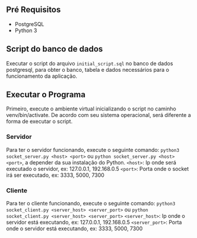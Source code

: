 ## Pré Requisitos
 - PostgreSQL
 - Python 3

## Script do banco de dados
Executar o script do arquivo `initial_script.sql` no banco de dados postgresql, para obter o banco, tabela e dados necessários para o funcionamento da aplicação.

## Executar o Programa
Primeiro, execute o ambiente virtual inicializando o script no caminho venv/bin/activate. De acordo com seu sistema operacional, será diferente a forma de executar o script.

### Servidor
Para ter o servidor funcionando, execute o seguinte comando: `python3 socket_server.py <host> <port>` ou `python socket_server.py <host> <port>`, a depender da sua instalação do Python.
`<host>`: Ip onde será executado o servidor, ex: 127.0.0.1, 192.168.0.5
`<port>`: Porta onde o socket irá ser executado, ex: 3333, 5000, 7300

### Cliente
Para ter o cliente funcionando, execute o seguinte comando: `python3 socket_client.py <server_host> <server_port>` ou `python socket_client.py <server_host> <server_port>`
`<server_host>`: Ip onde o servidor está executando, ex: 127.0.0.1, 192.168.0.5
`<server_port>`: Porta onde o servidor está executando, ex: 3333, 5000, 7300